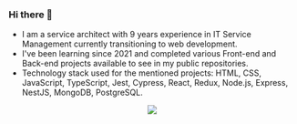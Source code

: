 ### Hi there 👋
- I am a service architect with 9 years experience in IT Service Management currently transitioning to web development. 
- I've been learning since 2021 and completed various Front-end and Back-end projects available to see in my public repositories.
- Technology stack used for the mentioned projects: HTML, CSS, JavaScript, TypeScript, Jest, Cypress, React, Redux, Node.js, Express, NestJS, MongoDB, PostgreSQL.

<div id="header" align="center">
  <div id="badges">
    <a href="http://www.linkedin.com/in/renat-ibragimov-9703701bb">
      <img src="https://img.shields.io/badge/LinkedIn-blue?logo=linkedin&logoColor=white&style=for-the-badge">
    </a>
  </div>
</div>



<!--
**SmthOfValue/smthofvalue** is a ✨ _special_ ✨ repository because its `README.md` (this file) appears on your GitHub profile.

Here are some ideas to get you started:

- 🔭 I’m currently working on ...
- 🌱 I’m currently learning ...
- 👯 I’m looking to collaborate on ...
- 🤔 I’m looking for help with ...
- 💬 Ask me about ...
- 📫 How to reach me: ...
- 😄 Pronouns: ...
- ⚡ Fun fact: ...
-->

